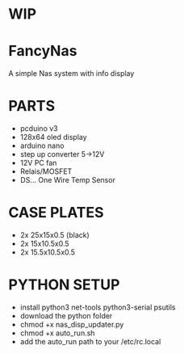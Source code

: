 # WIP

# FancyNas
A simple Nas system with info display


# PARTS
* pcduino v3
* 128x64 oled display
* arduino nano
* step up converter 5->12V
* 12V PC fan
* Relais/MOSFET
* DS... One Wire Temp Sensor

# CASE PLATES
* 2x 25x15x0.5 (black)
* 2x 15x10.5x0.5
* 2x 15.5x10.5x0.5

# PYTHON SETUP
* install python3 net-tools python3-serial psutils
* download the python folder
* chmod +x nas_disp_updater.py
* chmod +x auto_run.sh
* add the auto_run path to your /etc/rc.local
